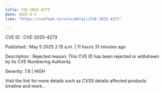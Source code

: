```yaml
---
title: CVE-2025-4273
date: 2025-5-5
lien: "https://cvefeed.io/vuln/detail/CVE-2025-4273"

---
```


CVE ID : CVE-2025-4273

Published :  May 5
2025
2:15 a.m. | 11 hours
31 minutes ago

Description : Rejected reason: This CVE ID has been rejected or withdrawn by its CVE Numbering Authority.

Severity: 7.8 | HIGH

Visit the link for more details
such as CVSS details
affected products
timeline
and more...
